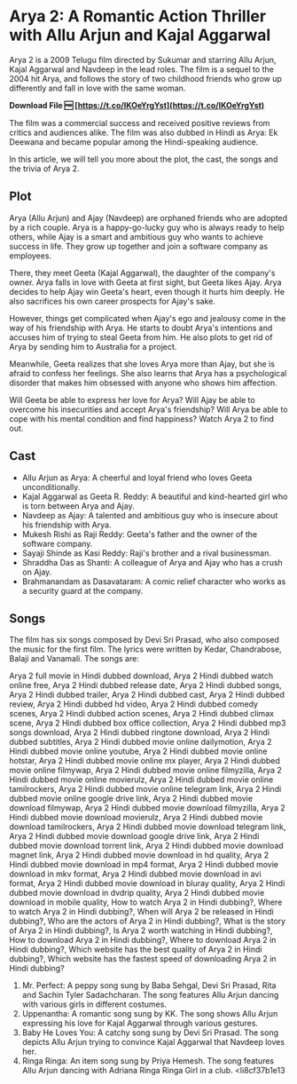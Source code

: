 
 
# Arya 2: A Romantic Action Thriller with Allu Arjun and Kajal Aggarwal
  
Arya 2 is a 2009 Telugu film directed by Sukumar and starring Allu Arjun, Kajal Aggarwal and Navdeep in the lead roles. The film is a sequel to the 2004 hit Arya, and follows the story of two childhood friends who grow up differently and fall in love with the same woman.
 
**Download File 🆓 [https://t.co/IKOeYrgYst](https://t.co/IKOeYrgYst)**


  
The film was a commercial success and received positive reviews from critics and audiences alike. The film was also dubbed in Hindi as Arya: Ek Deewana and became popular among the Hindi-speaking audience.
  
In this article, we will tell you more about the plot, the cast, the songs and the trivia of Arya 2.
  
## Plot
  
Arya (Allu Arjun) and Ajay (Navdeep) are orphaned friends who are adopted by a rich couple. Arya is a happy-go-lucky guy who is always ready to help others, while Ajay is a smart and ambitious guy who wants to achieve success in life. They grow up together and join a software company as employees.
  
There, they meet Geeta (Kajal Aggarwal), the daughter of the company's owner. Arya falls in love with Geeta at first sight, but Geeta likes Ajay. Arya decides to help Ajay win Geeta's heart, even though it hurts him deeply. He also sacrifices his own career prospects for Ajay's sake.
  
However, things get complicated when Ajay's ego and jealousy come in the way of his friendship with Arya. He starts to doubt Arya's intentions and accuses him of trying to steal Geeta from him. He also plots to get rid of Arya by sending him to Australia for a project.
  
Meanwhile, Geeta realizes that she loves Arya more than Ajay, but she is afraid to confess her feelings. She also learns that Arya has a psychological disorder that makes him obsessed with anyone who shows him affection.
  
Will Geeta be able to express her love for Arya? Will Ajay be able to overcome his insecurities and accept Arya's friendship? Will Arya be able to cope with his mental condition and find happiness? Watch Arya 2 to find out.
  
## Cast
  
- Allu Arjun as Arya: A cheerful and loyal friend who loves Geeta unconditionally.
- Kajal Aggarwal as Geeta R. Reddy: A beautiful and kind-hearted girl who is torn between Arya and Ajay.
- Navdeep as Ajay: A talented and ambitious guy who is insecure about his friendship with Arya.
- Mukesh Rishi as Raji Reddy: Geeta's father and the owner of the software company.
- Sayaji Shinde as Kasi Reddy: Raji's brother and a rival businessman.
- Shraddha Das as Shanti: A colleague of Arya and Ajay who has a crush on Ajay.
- Brahmanandam as Dasavataram: A comic relief character who works as a security guard at the company.

## Songs
  
The film has six songs composed by Devi Sri Prasad, who also composed the music for the first film. The lyrics were written by Kedar, Chandrabose, Balaji and Vanamali. The songs are:
 
Arya 2 full movie in Hindi dubbed download,  Arya 2 Hindi dubbed watch online free,  Arya 2 Hindi dubbed release date,  Arya 2 Hindi dubbed songs,  Arya 2 Hindi dubbed trailer,  Arya 2 Hindi dubbed cast,  Arya 2 Hindi dubbed review,  Arya 2 Hindi dubbed hd video,  Arya 2 Hindi dubbed comedy scenes,  Arya 2 Hindi dubbed action scenes,  Arya 2 Hindi dubbed climax scene,  Arya 2 Hindi dubbed box office collection,  Arya 2 Hindi dubbed mp3 songs download,  Arya 2 Hindi dubbed ringtone download,  Arya 2 Hindi dubbed subtitles,  Arya 2 Hindi dubbed movie online dailymotion,  Arya 2 Hindi dubbed movie online youtube,  Arya 2 Hindi dubbed movie online hotstar,  Arya 2 Hindi dubbed movie online mx player,  Arya 2 Hindi dubbed movie online filmywap,  Arya 2 Hindi dubbed movie online filmyzilla,  Arya 2 Hindi dubbed movie online movierulz,  Arya 2 Hindi dubbed movie online tamilrockers,  Arya 2 Hindi dubbed movie online telegram link,  Arya 2 Hindi dubbed movie online google drive link,  Arya 2 Hindi dubbed movie download filmywap,  Arya 2 Hindi dubbed movie download filmyzilla,  Arya 2 Hindi dubbed movie download movierulz,  Arya 2 Hindi dubbed movie download tamilrockers,  Arya 2 Hindi dubbed movie download telegram link,  Arya 2 Hindi dubbed movie download google drive link,  Arya 2 Hindi dubbed movie download torrent link,  Arya 2 Hindi dubbed movie download magnet link,  Arya 2 Hindi dubbed movie download in hd quality,  Arya 2 Hindi dubbed movie download in mp4 format,  Arya 2 Hindi dubbed movie download in mkv format,  Arya 2 Hindi dubbed movie download in avi format,  Arya 2 Hindi dubbed movie download in bluray quality,  Arya 2 Hindi dubbed movie download in dvdrip quality,  Arya 2 Hindi dubbed movie download in mobile quality,  How to watch Arya 2 in Hindi dubbing?,  Where to watch Arya 2 in Hindi dubbing?,  When will Arya 2 be released in Hindi dubbing?,  Who are the actors of Arya 2 in Hindi dubbing?,  What is the story of Arya 2 in Hindi dubbing?,  Is Arya 2 worth watching in Hindi dubbing?,  How to download Arya 2 in Hindi dubbing?,  Where to download Arya 2 in Hindi dubbing?,  Which website has the best quality of Arya 2 in Hindi dubbing?,  Which website has the fastest speed of downloading Arya 2 in Hindi dubbing?

1. Mr. Perfect: A peppy song sung by Baba Sehgal, Devi Sri Prasad, Rita and Sachin Tyler Sadachcharan. The song features Allu Arjun dancing with various girls in different costumes.
2. Uppenantha: A romantic song sung by KK. The song shows Allu Arjun expressing his love for Kajal Aggarwal through various gestures.
3. Baby He Loves You: A catchy song sung by Devi Sri Prasad. The song depicts Allu Arjun trying to convince Kajal Aggarwal that Navdeep loves her.
4. Ringa Ringa: An item song sung by Priya Hemesh. The song features Allu Arjun dancing with Adriana Ringa Ringa Girl in a club.
<li8cf37b1e13


